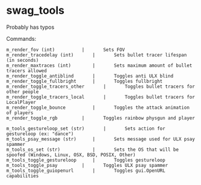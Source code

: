 # swag_tools

Probably has typos

Commands:

	m_render_fov (int)			|		Sets FOV
	m_render_tracedelay (int)		|		Sets bullet tracer lifespan (in seconds)
	m_render_maxtraces (int)		|		Sets maximum amount of bullet tracers allowed
	m_render_toggle_antiblind		|		Toggles anti ULX blind
	m_render_toggle_fullbright		|		Toggles fullbright
	m_render_toggle_tracers_other		|		Toggles bullet tracers for other people
	m_render_toggle_tracers_local		|		Toggles bullet tracers for LocalPlayer
	m_render_toggle_bounce			|		Toggles the attack animation of players
	m_render_toggle_rgb			|		Toggles rainbow physgun and player
	
	m_tools_gestureloop_set (str)		|		Sets action for gestureloop (ex: "dance")
	m_tools_psay_message (str)		|		Sets message used for ULX psay spammer
	m_tools_os_set (str)			|		Sets the OS that will be spoofed (Windows, Linux, OSX, BSD, POSIX, Other)
	m_tools_toggle_gestureloop		|		Toggles gestureloop
	m_tools_toggle_psay			|		Toggles ULX psay spammer
	m_tools_toggle_guiopenurl		|		Toggles gui.OpenURL capabilities
